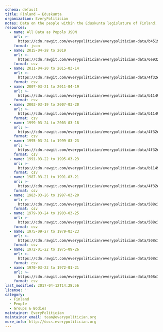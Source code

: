 ```yaml
---
schema: default
title: Finland — Eduskunta
organization: EveryPolitician
notes: Data on the people within the Eduskunta legislature of Finland.
resources:
  - name: All Data as Popolo JSON
    url: >-
      https://cdn.rawgit.com/everypolitician/everypolitician-data/b4519ccf052609c3f3054ede706f4ff52f5951af/data/Finland/Eduskunta/ep-popolo-v1.0.json
    format: json
  - name: 2015-04-28 to 2019
    url: >-
      https://cdn.rawgit.com/everypolitician/everypolitician-data/6e9329fb55fdcd3f4a65f1503c4b435ee25507ea/data/Finland/Eduskunta/term-37.csv
    format: csv
  - name: 2011-04-20 to 2015-03-14
    url: >-
      https://cdn.rawgit.com/everypolitician/everypolitician-data/4f32eb24036c27a881c2f9f0a5f29d6f51310656/data/Finland/Eduskunta/term-36.csv
    format: csv
  - name: 2007-03-21 to 2011-04-19
    url: >-
      https://cdn.rawgit.com/everypolitician/everypolitician-data/b1149d839507aa020ce10297b1616be386977dc0/data/Finland/Eduskunta/term-35.csv
    format: csv
  - name: 2003-03-19 to 2007-03-20
    url: >-
      https://cdn.rawgit.com/everypolitician/everypolitician-data/b1149d839507aa020ce10297b1616be386977dc0/data/Finland/Eduskunta/term-34.csv
    format: csv
  - name: 1999-03-24 to 2003-03-18
    url: >-
      https://cdn.rawgit.com/everypolitician/everypolitician-data/4f32eb24036c27a881c2f9f0a5f29d6f51310656/data/Finland/Eduskunta/term-33.csv
    format: csv
  - name: 1995-03-24 to 1999-03-23
    url: >-
      https://cdn.rawgit.com/everypolitician/everypolitician-data/4f32eb24036c27a881c2f9f0a5f29d6f51310656/data/Finland/Eduskunta/term-32.csv
    format: csv
  - name: 1991-03-22 to 1995-03-23
    url: >-
      https://cdn.rawgit.com/everypolitician/everypolitician-data/b1149d839507aa020ce10297b1616be386977dc0/data/Finland/Eduskunta/term-31.csv
    format: csv
  - name: 1987-03-21 to 1991-03-21
    url: >-
      https://cdn.rawgit.com/everypolitician/everypolitician-data/4f32eb24036c27a881c2f9f0a5f29d6f51310656/data/Finland/Eduskunta/term-30.csv
    format: csv
  - name: 1983-03-26 to 1987-03-20
    url: >-
      https://cdn.rawgit.com/everypolitician/everypolitician-data/508c132c626bf367a61c1da2f8390707f50feb7d/data/Finland/Eduskunta/term-29.csv
    format: csv
  - name: 1979-03-24 to 1983-03-25
    url: >-
      https://cdn.rawgit.com/everypolitician/everypolitician-data/508c132c626bf367a61c1da2f8390707f50feb7d/data/Finland/Eduskunta/term-28.csv
    format: csv
  - name: 1975-09-27 to 1979-03-23
    url: >-
      https://cdn.rawgit.com/everypolitician/everypolitician-data/508c132c626bf367a61c1da2f8390707f50feb7d/data/Finland/Eduskunta/term-27.csv
    format: csv
  - name: 1972-01-22 to 1975-09-26
    url: >-
      https://cdn.rawgit.com/everypolitician/everypolitician-data/508c132c626bf367a61c1da2f8390707f50feb7d/data/Finland/Eduskunta/term-26.csv
    format: csv
  - name: 1970-03-23 to 1972-01-21
    url: >-
      https://cdn.rawgit.com/everypolitician/everypolitician-data/508c132c626bf367a61c1da2f8390707f50feb7d/data/Finland/Eduskunta/term-25.csv
    format: csv
last_modified: 2017-04-12T14:28:56
license: ''
category:
  - Finland
  - People
  - Groups & Bodies
maintainer: EveryPolitician
maintainer_email: team@everypolitician.org
more_info: http://docs.everypolitician.org
---
```

